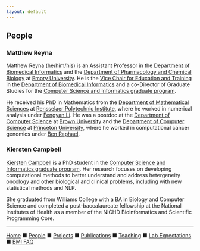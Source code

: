 ```yaml
---
layout: default
---
```


## People

### Matthew Reyna

Matthew Reyna (he/him/his) is an Assistant Professor in the [Department of Biomedical Informatics](https://med.emory.edu/departments/biomedical-informatics/) and the [Department of Pharmacology and Chemical Biology](https://med.emory.edu/departments/pharmacology-chemical-biology/) at [Emory University](https://www.emory.edu). He is the [Vice Chair for Education and Training](https://med.emory.edu/departments/biomedical-informatics/about/faculty-lab.html) in the [Department of Biomedical Informatics](https://med.emory.edu/departments/biomedical-informatics/) and a co-Director of Graduate Studies for the [Computer Science and Informatics graduate program](https://computerscience.emory.edu/graduate-phd/index.html).

He received his PhD in Mathematics from the [Department of Mathematical Sciences](https://science.rpi.edu/mathematical-sciences) at [Rensselaer Polytechnic Institute](https://www.rpi.edu/), where he worked in numerical analysis under [Fengyan Li](http://homepages.rpi.edu/~lif/). He was a postdoc at the [Department of Computer Science](http://cs.brown.edu/) at [Brown University](https://www.brown.edu/) and the [Department of Computer Science](https://www.cs.princeton.edu/) at [Princeton University](https://www.princeton.edu/), where he worked in computational cancer genomics under [Ben Raphael](https://compbio.cs.brown.edu/).

### Kiersten Campbell

[Kiersten Campbell](https://kcampbell824.github.io/) is a PhD student in the [Computer Science and Informatics graduate program](https://computerscience.emory.edu/graduate-phd/index.html). Her research focuses on developing computational methods to better understand and address hetergeneity oncology and other biological and clinical problems, including with new statistical methods and NLP.

She graduated from Williams College with a BA in Biology and Computer Science and completed a post-baccalaureate fellowship at the National Institutes of Health as a member of the NICHD Bioinformatics and Scientific Programming Core.

---

[Home](../) &#9632; [People](../people) &#9632; [Projects](../projects) &#9632; [Publications](../publications) &#9632; [Teaching](../teaching) &#9632; [Lab Expectations](../expectations) &#9632; [BMI FAQ](../bmi_faq)

